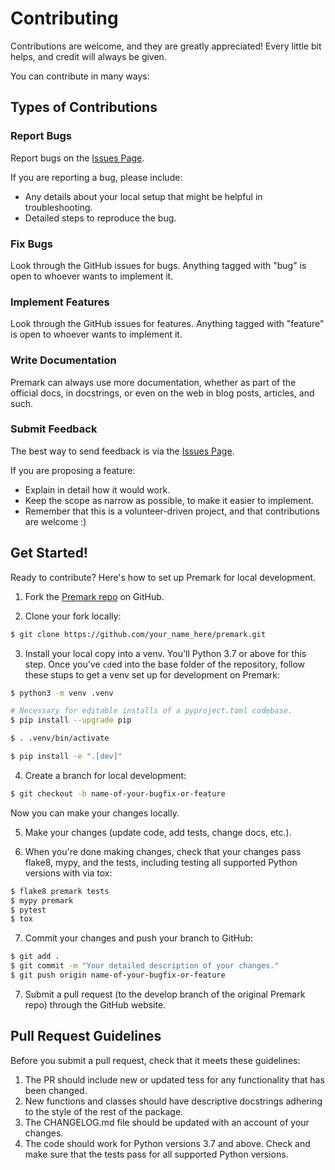 # Contributing

Contributions are welcome, and they are greatly appreciated! Every
little bit helps, and credit will always be given.

You can contribute in many ways:

## Types of Contributions

### Report Bugs

Report bugs on the [Issues Page](https://github.com/eswan18/premark/issues).

If you are reporting a bug, please include:

* Any details about your local setup that might be helpful in troubleshooting.
* Detailed steps to reproduce the bug.

### Fix Bugs

Look through the GitHub issues for bugs. Anything tagged with "bug"
is open to whoever wants to implement it.

### Implement Features

Look through the GitHub issues for features. Anything tagged with "feature"
is open to whoever wants to implement it.

### Write Documentation

Premark can always use more documentation, whether as part of the official docs, in docstrings, or even on the web in blog posts, articles, and such.

### Submit Feedback

The best way to send feedback is via the [Issues Page](https://github.com/eswan18/premark/issues).

If you are proposing a feature:

* Explain in detail how it would work.
* Keep the scope as narrow as possible, to make it easier to implement.
* Remember that this is a volunteer-driven project, and that contributions are welcome :)

## Get Started!

Ready to contribute? Here's how to set up Premark for local development.

1. Fork the [Premark repo](https://github.com/eswan18/premark) on GitHub.

2. Clone your fork locally:
```bash
$ git clone https://github.com/your_name_here/premark.git
```

3. Install your local copy into a venv.
You'll Python 3.7 or above for this step.
Once you've `cd`ed into the base folder of the repository, follow these stups to get a venv set up for development on Premark:
```bash
$ python3 -m venv .venv

# Necessary for editable installs of a pyproject.toml codebase.
$ pip install --upgrade pip

$ . .venv/bin/activate

$ pip install -e ".[dev]"
```

4. Create a branch for local development:

```bash
$ git checkout -b name-of-your-bugfix-or-feature
```
Now you can make your changes locally.

5. Make your changes (update code, add tests, change docs, etc.).

6. When you're done making changes, check that your changes pass flake8, mypy, and the tests, including testing all supported Python versions with via tox:

```bash
$ flake8 premark tests
$ mypy premark
$ pytest
$ tox
```

7. Commit your changes and push your branch to GitHub:

```bash
$ git add .
$ git commit -m "Your detailed description of your changes."
$ git push origin name-of-your-bugfix-or-feature
```

7. Submit a pull request (to the develop branch of the original Premark repo) through the GitHub website.

## Pull Request Guidelines

Before you submit a pull request, check that it meets these guidelines:

1. The PR should include new or updated tess for any functionality that has been changed.
2. New functions and classes should have descriptive docstrings adhering to the style of the rest of the package.
3. The CHANGELOG.md file should be updated with an account of your changes.
4. The code should work for Python versions 3.7 and above. Check and make sure that the tests pass for all supported Python versions.

